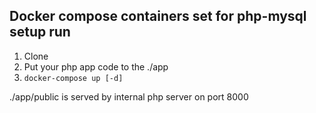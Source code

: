 ## Docker compose containers set for php-mysql setup run

1. Clone
2. Put your php app code to the ./app
3. `docker-compose up [-d]`

./app/public is served by internal php server on port 8000
